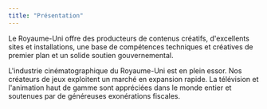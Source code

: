 ```yaml
---
title: "Présentation"
---
```

Le Royaume-Uni offre des producteurs de contenus créatifs, d'excellents sites et installations, une base de compétences techniques et créatives de premier plan et un solide soutien gouvernemental.

L'industrie cinématographique du Royaume-Uni est en plein essor. Nos créateurs de jeux exploitent un marché en expansion rapide.  La télévision et l'animation haut de gamme sont appréciées dans le monde entier et soutenues par de généreuses exonérations fiscales.
